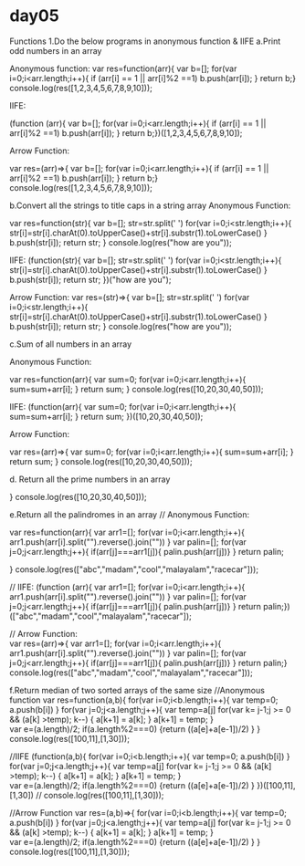 # day05
Functions
1.Do the below programs in anonymous function & IIFE
   a.Print odd numbers in an array
   
  Anonymous function:
  var res=function(arr){
  var b=[];
  for(var i=0;i<arr.length;i++){
  if (arr[i] == 1 || arr[i]%2 ==1)
   b.push(arr[i]);
  }
  return b;}
  console.log(res([1,2,3,4,5,6,7,8,9,10]));
  
  IIFE:
  
(function (arr){
  var b=[];
  for(var i=0;i<arr.length;i++){
  if (arr[i] == 1 || arr[i]%2 ==1)
   b.push(arr[i]);
  }
  return b;})([1,2,3,4,5,6,7,8,9,10]);
  
  Arrow Function:
  
  
var res=(arr)=>{
  var b=[];
  for(var i=0;i<arr.length;i++){
  if (arr[i] == 1 || arr[i]%2 ==1)
   b.push(arr[i]);
  }
  return b;}
  console.log(res([1,2,3,4,5,6,7,8,9,10]));
  
b.Convert all the strings to title caps in a string array
Anonymous Function:

var res=function(str){
  var b=[];
  str=str.split(' ')
  for(var i=0;i<str.length;i++){
  str[i]=str[i].charAt(0).toUpperCase()+str[i].substr(1).toLowerCase() }
   b.push(str[i]);
return str;
  }
  console.log(res("how are you"));
  
  IIFE:
  (function(str){
  var b=[];
  str=str.split(' ')
  for(var i=0;i<str.length;i++){
  str[i]=str[i].charAt(0).toUpperCase()+str[i].substr(1).toLowerCase() }
   b.push(str[i]);
return str;
  })("how are you");


Arrow Function:
var res=(str)=>{
  var b=[];
  str=str.split(' ')
  for(var i=0;i<str.length;i++){
  str[i]=str[i].charAt(0).toUpperCase()+str[i].substr(1).toLowerCase() }
   b.push(str[i]);
return str;
  }
  console.log(res("how are you"));
  
 
c.Sum of all numbers in an array

Anonymous Function:

 var res=function(arr){
  var sum=0;
  for(var i=0;i<arr.length;i++){
   sum=sum+arr[i];
    }  return sum; 
  }
  console.log(res([10,20,30,40,50]));

IIFE:
  (function(arr){
  var sum=0;
  for(var i=0;i<arr.length;i++){
   sum=sum+arr[i];
    }  return sum; 
  })([10,20,30,40,50]);
    
Arrow Function:

 var res=(arr)=>{
  var sum=0;
  for(var i=0;i<arr.length;i++){
   sum=sum+arr[i];
    }  return sum; 
    }
  console.log(res([10,20,30,40,50]));
  
 d. Return all the prime numbers in an array

  
    
    
    
  }
  console.log(res([10,20,30,40,50]));
  
  
  e.Return all the palindromes in an array
  // Anonymous Function:

 var res=function(arr){
    var arr1=[];
    for(var i=0;i<arr.length;i++){
    arr1.push(arr[i].split("").reverse().join(""))
     }
  var palin=[];
for(var j=0;j<arr.length;j++){ 
  if(arr[j]===arr1[j]){
    palin.push(arr[j])} }
 return palin;

 }
  console.log(res(["abc","madam","cool","malayalam","racecar"]));
  
//  IIFE:
(function (arr){
      var arr1=[];
    for(var i=0;i<arr.length;i++){
    arr1.push(arr[i].split("").reverse().join(""))
     }
  var palin=[];
for(var j=0;j<arr.length;j++){ 
  if(arr[j]===arr1[j]){
    palin.push(arr[j])} }
 return palin;})(["abc","madam","cool","malayalam","racecar"]);
 
// Arrow Function:  
var res=(arr)=>{
      var arr1=[];
    for(var i=0;i<arr.length;i++){
    arr1.push(arr[i].split("").reverse().join(""))
     }
  var palin=[];
for(var j=0;j<arr.length;j++){ 
  if(arr[j]===arr1[j]){
    palin.push(arr[j])} }
 return palin;}
  console.log(res(["abc","madam","cool","malayalam","racecar"]));
  
  f.Return median of two sorted arrays of the same size
//Anonymous function
 var res=function(a,b){
   for(var i=0;i<b.length;i++){
     var temp=0;
     a.push(b[i])
     }
 for(var j=0;j<a.length;j++){
   var temp=a[j]
   for(var k= j-1;j >= 0 && (a[k] >temp); k--) {
        a[k+1] = a[k];
   }
    a[k+1] = temp;
     }  
     var e=(a.length)/2;
  if(a.length%2===0)
   {return ((a[e]+a[e-1])/2) }
 }
  console.log(res([100,11],[1,30]));
  
  //IIFE
  (function(a,b){
   for(var i=0;i<b.length;i++){
     var temp=0;
     a.push(b[i])
     }
 for(var j=0;j<a.length;j++){
   var temp=a[j]
   for(var k= j-1;j >= 0 && (a[k] >temp); k--) {
        a[k+1] = a[k];
   }
    a[k+1] = temp;
     }  
     var e=(a.length)/2;
  if(a.length%2===0)
   {return ((a[e]+a[e-1])/2) }
 })([100,11],[1,30])
 // console.log(res([100,11],[1,30]));
 
 //Arrow Function
 var res=(a,b)=>{
   for(var i=0;i<b.length;i++){
     var temp=0;
     a.push(b[i])
     }
 for(var j=0;j<a.length;j++){
   var temp=a[j]
   for(var k= j-1;j >= 0 && (a[k] >temp); k--) {
        a[k+1] = a[k];
   }
    a[k+1] = temp;
     }  
     var e=(a.length)/2;
  if(a.length%2===0)
   {return ((a[e]+a[e-1])/2) }
 }
  console.log(res([100,11],[1,30]));
  
